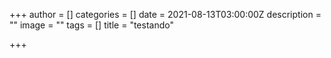 +++
author = []
categories = []
date = 2021-08-13T03:00:00Z
description = ""
image = ""
tags = []
title = "testando"

+++
